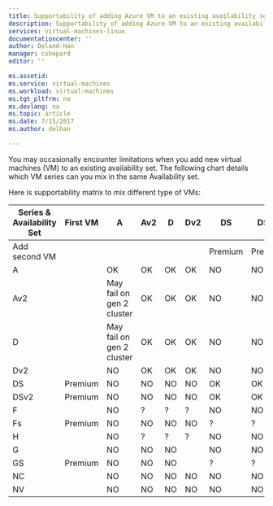 ```yaml
---
title: Supportability of adding Azure VM to an existing availability set | Microsoft Docs
description: Supportability of adding Azure VM to an existing availability set.
services: virtual-machines-linux
documentationcenter: ''
author: Deland-Han
manager: cshepard
editor: ''

ms.assetid: 
ms.service: virtual-machines
ms.workload: virtual-machines
ms.tgt_pltfrm: na
ms.devlang: na
ms.topic: article
ms.date: 7/15/2017
ms.author: delhan

---
```


You may occasionally encounter limitations when you add new virtual machines (VM) to an existing availability set. The following chart details which VM series can you mix in the same Availability set.

Here is supportability matrix to mix different type of VMs:

|Series & Availability Set|First VM|A|Av2|D|Dv2|DS|DSv2|F|Fs|H|G|GS|NC|NV|
|---|---|---|---|---|---|---|---|---|---|---|---|---|---|---|
|Add second VM| | | | | |Premium|Premium| |Premium| | |Premium| ||
|A| |OK|OK|OK|OK|NO|NO|NO|NO|NO|NO|NO|NO|NO|
|Av2| |May fail on gen 2 cluster|OK|OK|OK|NO|NO|NO|NO|NO|NO|NO|NO|NO|
|D| |May fail on gen 2 cluster|OK|OK|OK|NO|NO|NO|NO|NO|NO|NO|NO|NO|
|Dv2| |NO|OK|OK|OK|NO|NO|NO|NO|NO|NO|NO|NO|NO|
|DS|Premium|NO|NO|NO|NO|OK|OK|NO|?|NO|NO|NO|NO|NO|
|DSv2|Premium|NO|NO|NO|NO|OK|OK|NO|?|NO|NO|NO|NO|NO|
|F| |NO|?|?|?|NO|NO|OK|NO|NO|NO|NO|NO|NO|
|Fs|Premium|NO|NO|NO|NO|?|?|NO|OK|NO|NO|?|NO|NO|
|H| |NO|?|?|?|NO|NO|NO|NO|OK|NO|NO|NO|NO|
|G| |NO|NO|NO| |NO|NO|NO|NO|NO|OK|NO|NO|NO|
|GS|Premium|NO|NO|NO| |?|?|NO|?|NO|NO|OK|NO|NO|
|NC| |NO|NO|NO|NO|NO|NO|NO|NO|NO|NO|NO|OK|NO|
|NV| |NO|NO|NO|NO|NO|NO|NO|NO|NO|NO|NO|NO|OK|

